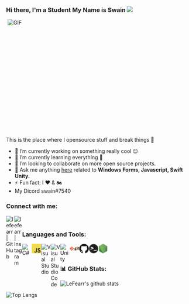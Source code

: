 ### Hi there, I'm a Student My Name is Swain <img src="https://media.giphy.com/media/hvRJCLFzcasrR4ia7z/giphy.gif" width="25px">
<img align="right" alt="GIF" src="https://github.com/abhisheknaiidu/abhisheknaiidu/blob/master/code.gif?raw=true" width="500" height="320" />
<!--
**lefearr/lefearr** is a ✨ _special_ ✨ repository because its `README.md` (this file) appears on your GitHub profile. -->

This is the place where I opensource stuff and break things 🤣

- 🔭 I’m currently working on something really cool 😉
- 🌱 I’m currently learning everything 🤣
- 👯 I’m looking to collaborate on more open source projects.
- 💬 Ask me anything [here](https://www.instagram.com/furkankacaoov/) related to <b>Windows Forms, Javascript, Swift Unity.</b>
- ⚡ Fun fact: I ❤️ & 🏍️
- My Dicord swain#7540

### Connect with me:

[<img align="left" alt="lefearr | GitHub" width="22px" src="https://cdn.jsdelivr.net/npm/simple-icons@v3/icons/github.svg" />][github]
[<img align="left" alt="lefearr | Instagram" width="22px" src="https://cdn.jsdelivr.net/npm/simple-icons@v3/icons/instagram.svg" />][instagram]


<br />

### Languages and Tools:
<img align="left" alt="C#" width="26px" src="https://www.cnjobs.dk/drupal/sites/default/files/2019-01/csharp-01.png" />
<img align="left" alt="JavaScript" width="26px" src="https://raw.githubusercontent.com/github/explore/80688e429a7d4ef2fca1e82350fe8e3517d3494d/topics/javascript/javascript.png" />
<img align="left" alt="Visual Studio" width="26px" src="https://upload.wikimedia.org/wikipedia/commons/thumb/5/59/Visual_Studio_Icon_2019.svg/1200px-Visual_Studio_Icon_2019.svg.png" />
<img align="left" alt="Visual Studio Code" width="26px" src="https://upload.wikimedia.org/wikipedia/commons/thumb/9/9a/Visual_Studio_Code_1.35_icon.svg/2048px-Visual_Studio_Code_1.35_icon.svg.png" />
<img align="left" alt="Unity" width="26px" src="https://brandslogos.com/wp-content/uploads/images/large/unity-logo.png" />
<img align="left" alt="Git" width="26px" src="https://raw.githubusercontent.com/github/explore/80688e429a7d4ef2fca1e82350fe8e3517d3494d/topics/git/git.png" />
<img align="left" alt="GitHub" width="26px" src="https://raw.githubusercontent.com/github/explore/78df643247d429f6cc873026c0622819ad797942/topics/github/github.png" />
<img align="left" alt="Terminal" width="26px" src="https://raw.githubusercontent.com/github/explore/80688e429a7d4ef2fca1e82350fe8e3517d3494d/topics/terminal/terminal.png" />
<img align="left" alt="Node.js" width="26px" src="https://raw.githubusercontent.com/github/explore/80688e429a7d4ef2fca1e82350fe8e3517d3494d/topics/nodejs/nodejs.png" />
<br />
<br />

### 📊 GitHub Stats:
![LeFearr's github stats](https://github-readme-stats.vercel.app/api?username=rolexjs&show_icons=true&theme=radical&count_private=true&include_all_commits=true&hide=contribs,issues,stars)

![Top Langs](https://github-readme-stats.vercel.app/api/top-langs/?username=rolexjs&layout=compact)


[instagram]: https://www.instagram.com/furkankacaoov/
[github]: https://github.com/swainxrd
